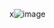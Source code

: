 x![image](https://github.com/shruti3032/Learning/assets/78202217/df30d9f5-08aa-4bf0-8db3-5f59e85e1aad)

